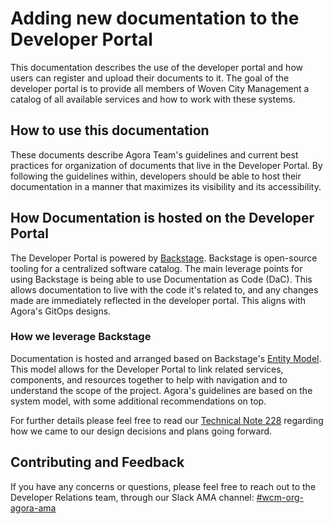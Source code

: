 # Adding new documentation to the Developer Portal

This documentation describes the use of the developer portal and how users can register and upload their documents to it. The goal of the developer portal is to provide all members of Woven City Management a catalog of all available services and how to work with these systems.

## How to use this documentation

These documents describe Agora Team's guidelines and current best practices for organization of documents that live in the Developer Portal. By following the guidelines within, developers should be able to host their documentation in a manner that maximizes its visibility and its accessibility.

## How Documentation is hosted on the Developer Portal

The Developer Portal is powered by [Backstage](https://backstage.io/). Backstage is open-source tooling for a centralized software catalog. The main leverage points for using Backstage is being able to use Documentation as Code (DaC). This allows documentation to live with the code it's related to, and any changes made are immediately reflected in the developer portal. This aligns with Agora's GitOps designs.

### How we leverage Backstage

Documentation is hosted and arranged based on Backstage's [Entity Model](https://backstage.io/docs/features/software-catalog/system-model). This model allows for the Developer Portal to link related services, components, and resources together to help with navigation and to understand the scope of the project. Agora's guidelines are based on the system model, with some additional recommendations on top.

For further details please feel free to read our [Technical Note 228](https://docs.google.com/document/d/1GgrlDGdAUXuztNzcjzXSIrm4-6_XVp7xNMX8TSxE-RI/edit#heading=h.e58ipp1l3evo) regarding how we came to our design decisions and plans going forward.

## Contributing and Feedback

If you have any concerns or questions, please feel free to reach out to the Developer Relations team, through our Slack AMA channel: [#wcm-org-agora-ama](https://woven-by-toyota.slack.com/archives/C02CVJLTMJ7)
